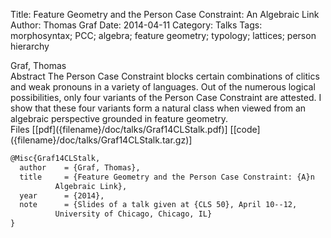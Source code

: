 Title: Feature Geometry and the Person Case Constraint: An Algebraic Link
Author: Thomas Graf
Date: 2014-04-11
Category: Talks
Tags: morphosyntax; PCC; algebra; feature geometry; typology; lattices; person hierarchy

<div markdown class="authors">
Graf, Thomas
</div>

<div markdown class="abstract">
<span id="abstract-title">Abstract</span>
The Person Case Constraint blocks certain combinations of clitics and weak pronouns in a variety of languages.
Out of the numerous logical possibilities, only four variants of the Person Case Constraint are attested.
I show that these four variants form a natural class when viewed from an algebraic perspective grounded in feature geometry.
</div>

<div markdown class="files">
<span id="files-title">Files</span>
[[pdf]({filename}/doc/talks/Graf14CLStalk.pdf)]
[[code]({filename}/doc/talks/Graf14CLStalk.tar.gz)]
</div>

~~~latex
@Misc{Graf14CLStalk,
  author	= {Graf, Thomas},
  title		= {Feature Geometry and the Person Case Constraint: {A}n
		  Algebraic Link},
  year		= {2014},
  note		= {Slides of a talk given at {CLS 50}, April 10--12,
		  University of Chicago, Chicago, IL}
}
~~~
